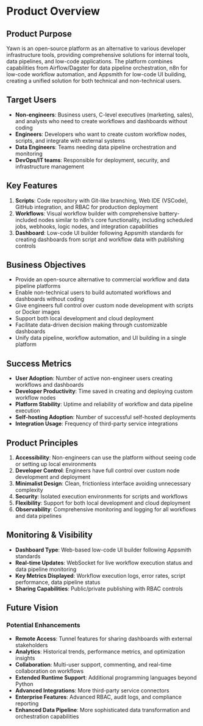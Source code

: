 # Product Overview

## Product Purpose
Yawn is an open-source platform as an alternative to various developer infrastructure tools, providing comprehensive solutions for internal tools, data pipelines, and low-code applications. The platform combines capabilities from Airflow/Dagster for data pipeline orchestration, n8n for low-code workflow automation, and Appsmith for low-code UI building, creating a unified solution for both technical and non-technical users.

## Target Users
- **Non-engineers**: Business users, C-level executives (marketing, sales), and analysts who need to create workflows and dashboards without coding
- **Engineers**: Developers who want to create custom workflow nodes, scripts, and integrate with external systems
- **Data Engineers**: Teams needing data pipeline orchestration and monitoring
- **DevOps/IT teams**: Responsible for deployment, security, and infrastructure management

## Key Features

1. **Scripts**: Code repository with Git-like branching, Web IDE (VSCode), GitHub integration, and RBAC for production deployment
2. **Workflows**: Visual workflow builder with comprehensive battery-included nodes similar to n8n's core functionality, including scheduled jobs, webhooks, logic nodes, and integration capabilities
3. **Dashboard**: Low-code UI builder following Appsmith standards for creating dashboards from script and workflow data with publishing controls

## Business Objectives
- Provide an open-source alternative to commercial workflow and data pipeline platforms
- Enable non-technical users to build automated workflows and dashboards without coding
- Give engineers full control over custom node development with scripts or Docker images
- Support both local development and cloud deployment
- Facilitate data-driven decision making through customizable dashboards
- Unify data pipeline, workflow automation, and UI building in a single platform

## Success Metrics
- **User Adoption**: Number of active non-engineer users creating workflows and dashboards
- **Developer Productivity**: Time saved in creating and deploying custom workflow nodes
- **Platform Stability**: Uptime and reliability of workflow and data pipeline execution
- **Self-hosting Adoption**: Number of successful self-hosted deployments
- **Integration Usage**: Frequency of third-party service integrations

## Product Principles
1. **Accessibility**: Non-engineers can use the platform without seeing code or setting up local environments
2. **Developer Control**: Engineers have full control over custom node development and deployment
3. **Minimalist Design**: Clean, frictionless interface avoiding unnecessary complexity
4. **Security**: Isolated execution environments for scripts and workflows
5. **Flexibility**: Support for both local development and cloud deployment
6. **Observability**: Comprehensive monitoring and logging for all workflows and data pipelines

## Monitoring & Visibility
- **Dashboard Type**: Web-based low-code UI builder following Appsmith standards
- **Real-time Updates**: WebSocket for live workflow execution status and data pipeline monitoring
- **Key Metrics Displayed**: Workflow execution logs, error rates, script performance, data pipeline status
- **Sharing Capabilities**: Public/private publishing with RBAC controls

## Future Vision

### Potential Enhancements
- **Remote Access**: Tunnel features for sharing dashboards with external stakeholders
- **Analytics**: Historical trends, performance metrics, and optimization insights
- **Collaboration**: Multi-user support, commenting, and real-time collaboration on workflows
- **Extended Runtime Support**: Additional programming languages beyond Python
- **Advanced Integrations**: More third-party service connectors
- **Enterprise Features**: Advanced RBAC, audit logs, and compliance reporting
- **Enhanced Data Pipeline**: More sophisticated data transformation and orchestration capabilities